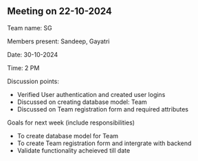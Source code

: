 ## Meeting on 22-10-2024

Team name: SG

Members present: Sandeep, Gayatri

Date: 30-10-2024

Time: 2 PM

Discussion points: 

* Verified User authentication and created user logins
* Discussed on creating database model: Team
* Discussed on Team registration form and required attributes

Goals for next week (include responsibilities)

* To create database model for Team
* To create Team registration form and intergrate with backend
* Validate functionality acheieved till date